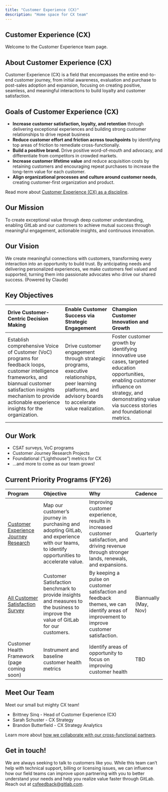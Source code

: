 ```yaml
---
title: "Customer Experience (CX)"
description: "Home space for CX team"
---
```


## **Customer Experience (CX)**

Welcome to the Customer Experience team page.

## **About Customer Experience (CX)**

Customer Experience (CX) is a field that encompasses the entire end-to-end customer journey, from initial awareness, evaluation and purchase to post-sales adoption and expansion, focusing on creating positive, seamless, and meaningful interactions to build loyalty and customer satisfaction. 

## **Goals of Customer Experience (CX)**

* **Increase customer satisfaction, loyalty, and retention** through delivering exceptional experiences and building strong customer relationships to drive repeat business  
* **Reduce customer effort and friction across touchpoints** by identifying top areas of friction to remediate cross-functionally.  
* **Build a positive brand.** Drive positive word-of-mouth and advocacy, and differentiate from competitors in crowded markets.  
* **Increase customer lifetime value** and reduce acquisition costs by retaining customers and encouraging repeat purchases to increase the long-term value for each customer.  
* **Align organizational processes and culture around customer needs**, creating customer-first organization and product.

Read more about [Customer Experience (CX) as a discipline](/handbook/customer-experience/about-cx/).

## **Our Mission**

To create exceptional value through deep customer understanding, enabling GitLab and our customers to achieve mutual success through meaningful engagement, actionable insights, and continuous innovation.

## **Our Vision** 

We create meaningful connections with customers, transforming every interaction into an opportunity to build trust. By anticipating needs and delivering personalized experiences, we make customers feel valued and supported, turning them into passionate advocates who drive our shared success. (Powered by Claude)

## **Key Objectives**

| Drive Customer-Centric Decision Making|Enable Customer Success via Strategic Engagement| Champion Customer Innovation and Growth|
| :---- | :---- | :---- |
| Establish comprehensive Voice of Customer (VoC) programs for feedback loops, customer intelligence frameworks, and biannual customer satisfaction  insights mechanism to provide actionable experience insights for the organization. | Drive customer engagement through strategic programs, executive relationships, peer learning platforms, and advisory boards to accelerate value realization. | Foster customer growth by identifying innovative use cases, targeted education opportunities, enabling customer influence on strategy, and demonstrating value via success stories and foundational metrics. |

## **Our Work**

* CSAT surveys, VoC programs  
* Customer Journey Research Projects  
* Foundational (“Lighthouse”) metrics for CX  
* …and more to come as our team grows\!

## **Current Priority Programs (FY26)**

| Program | Objective | Why | Cadence |
| :---- | :---- | :---- | :---- |
| [Customer Experience Journey Research](/handbook/customer-experience/cx-journey/) | Map our customer’s journey in purchasing and adopting GitLab, and experience with our teams, to identify opportunities to accelerate value.  | Improving customer experience, results in increased customer satisfaction, and driving revenue through stronger lands, renewals, and expansions. | Quarterly  |
| [All Customer Satisfaction Survey](/handbook/sales/field-operations/customer-success-operations/cs-ops-programs/all-customer-csat-cs/) | Customer Satisfaction benchmark to provide insights and measures to the business to improve the value of GitLab for our customers.  | By keeping a pulse on customer satisfaction and feedback themes, we can identify areas of improvement to improve customer satisfaction.  | Biannually (May, Nov) |
| Customer Health Framework (page coming soon) | Instrument and baseline customer health metrics  | Identify areas of opportunity to focus on improving customer health | TBD |

## **Meet Our Team**

Meet our small but mighty CX team\!

* Brittney Sinq \- Head of Customer Experience (CX)  
* Sarah Schuster \- CX Strategy  
* Brandon Butterfield \- CX Strategy Analytics

Learn more about [how we collaborate with our cross-functional partners](/handbook/customer-experience/raci/).

## **Get in touch\!**

We are always seeking to talk to customers like you. While this team can’t help with technical support, billing or licensing issues, we can influence how our field teams can improve upon partnering with you to better understand your needs and help you realize value faster through GitLab. Reach out at [csfeedback@gitlab.com](mailto:csfeedback@gitlab.com).
